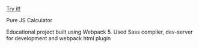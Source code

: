 <a target="_blank" rel="noopener noreferrer" href="https://yermek-coder.github.io/pure_js_calculator/">Try it!</a>

Pure JS Calculator

Educational project built using Webpack 5.
Used Sass compiler, dev-server for development and webpack html plugin
